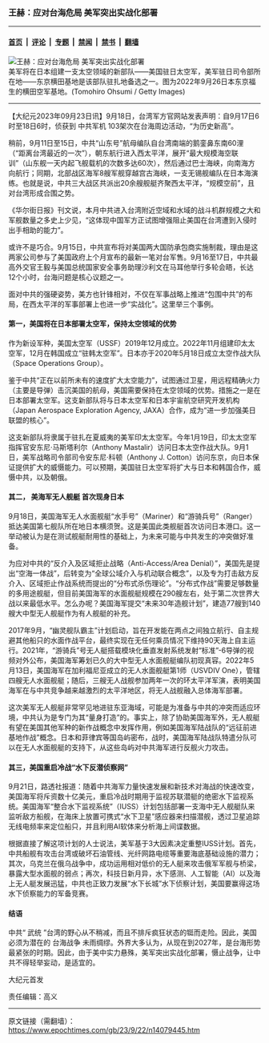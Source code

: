 ### 王赫：应对台海危局 美军突出实战化部署

---

#### [首页](../../../..?n14079445) &nbsp;|&nbsp; [评论](../../../../../epoch-comment?n14079445) &nbsp;|&nbsp; [专题](../../../../../epoch-special?n14079445) &nbsp;|&nbsp; [禁闻](../../../../../epoch-news?n14079445) &nbsp;|&nbsp; [禁书](../../../../../books?n14079445) &nbsp;|&nbsp; [翻墙](https://github.com/gfw-breaker/nogfw/blob/master/README.md?n14079445)


<div><img alt="王赫：应对台海危局 美军突出实战化部署" class="attachment-djy_600_400 size-djy_600_400 wp-post-image" src="https://i.epochtimes.com/assets/uploads/2023/09/id14078326-GettyImages-1427495925-600x400.jpg"/>
<div class="caption">
 美军将在日本组建一支太空领域的新部队——美国驻日太空军，美军驻日司令部所在地——东京横田基地是该部队驻扎地备选之一。图为2022年9月26日本东京福生的横田空军基地。(Tomohiro Ohsumi / Getty Images)
</div></div><hr/><div class="post_content" id="artbody" itemprop="articleBody">
 <!-- article content begin -->
 <p>
  【大纪元2023年09月23日讯】9月18日，台湾军方官网站发表声明：自9月17日6时至18日6时，侦获到
  <ok href="https://www.epochtimes.com/gb/tag/%E4%B8%AD%E5%85%B1%E5%86%9B%E6%9C%BA.html">
   中共军机
  </ok>
  103架次在台海周边活动，“为历史新高”。
 </p>
 <p>
  稍前，9月11日至15日，中共“山东号”航母编队自台湾南端的鹅銮鼻东南60浬（“距离台湾最近的一次”），朝东航行进入西太平洋，展开“最大规模海空联训”（山东舰一天内起飞舰载机的次数多达60次），然后通过巴士海峡，向南海方向航行；同期，北部战区海军8艘军舰穿越宫古海峡，一支无锡舰编队在日本海演练。也就是说，中共三大战区共派出20余艘舰艇齐聚西太平洋，“规模空前”，且对台湾形成合围之势。
 </p>
 <p>
  《华尔街日报》刊文说，本月中共进入台湾附近空域和水域的战斗机群规模之大和军舰数量之多史上少见，“这体现中国军方正试图增强阻止美国在台湾遭到入侵时出手相助的能力”。
 </p>
 <p>
  或许不是巧合。9月15日，中共宣布将对美国两大国防承包商实施制裁，理由是这两家公司参与了美国政府上个月宣布的最新一笔对台军售。9月16至17日，中共最高外交官王毅与美国总统国家安全事务助理沙利文在马耳他举行多轮会晤，长达12个小时，台海问题是核心议题之一。
 </p>
 <p>
  面对中共的强硬姿势，美方也针锋相对，不仅在军事战略上推进“包围中共”的布局，在西太平洋的军事部署上也进一步“实战化”。这里举三个事例。
 </p>
 <h4>
  第一，美国将在日本部署太空军，保持太空领域的优势
 </h4>
 <p>
  作为新设军种，美国太空军（USSF）2019年12月成立。2022年11月组建印太太空军，12月在韩国成立“驻韩太空军”。日本亦于2020年5月18日成立太空作战大队（Space Operations Group）。
 </p>
 <p>
  鉴于中共“正在以前所未有的速度扩大太空能力”，试图通过卫星，用远程精确火力（主要是导弹）击沉美国的航母，美国需要保持在太空领域的优势。措施之一是在日本部署太空军。这支新部队将与日本太空军和日本宇宙航空研究开发机构（Japan Aerospace Exploration Agency, JAXA）合作，成为“进一步加强美日联盟的核心”。
 </p>
 <p>
  这支新部队将隶属于驻扎在夏威夷的美军印太太空军。今年1月19日，印太太空军指挥官安东尼‧马斯塔利尔（Anthony Mastalir）访问日本太空作战大队。9月1日，美军战略司令部司令安东尼‧科顿（Anthony J. Cotton）访问东京，向日本保证提供扩大的威慑能力。可以预期，美国驻日太空军将扩大与日本和韩国合作，威慑中共，以及朝俄。
 </p>
 <h4>
  其二，
  <ok href="https://www.epochtimes.com/gb/tag/%E7%BE%8E%E6%B5%B7%E5%86%9B%E6%97%A0%E4%BA%BA%E8%88%B0%E8%89%87.html">
   美海军无人舰艇
  </ok>
  首次现身日本
 </h4>
 <p>
  9月18日，美国海军无人水面舰艇“水手号”（Mariner）和“游骑兵号”（Ranger）抵达美国第七舰队所在地日本横须贺。这是美国此类舰艇首次访问日本港口。这一举动被认为是在测试舰艇耐用性的基础上，为未来可能与中共发生的冲突做好准备。
 </p>
 <p>
  为应对中共的“反介入及区域拒止战略（Anti-Access/Area Denial）”，美国先是提出“空海一体战”，后转变为“全球公域介入与机动联合概念”，以及专为打击敌方反介入、区域拒止作战系统而提出的“分布式杀伤理论”。“分布式作战”需要足够数量的多用途舰艇，但目前美国海军的水面舰艇规模在290艘左右，处于第二次世界大战以来最低水平。怎么办呢？美国海军提交“未来30年造舰计划”，建造77艘到140艘大中型无人舰艇作为有人舰艇的补充。
 </p>
 <p>
  2017年9月，“幽灵舰队霸主”计划启动，旨在开发能在两点之间独立航行、自主规避其他船只的水面作战平台，最终实现在无任何乘员情况下维持90天海上自主运行。2021年，“游骑兵”号无人艇搭载模块化垂直发射系统发射“标准”-6导弹的视频对外公布，美国海军筹划已久的大中型无人水面舰艇编队初现真容。2022年5月13日，美国海军在加利福尼亚成立的无人水面舰艇第1师（USVDIV One），管辖四艘无人水面舰艇；随后，三艘无人战舰参加两年一次的环太平洋军演，表明美国海军在与中共竞争越来越激烈的太平洋地区，将无人战舰融入总体海军部署。
 </p>
 <p>
  这次美军无人舰艇非常罕见地进驻东亚海域，可能是为准备与中共的冲突而适应环境，中共认为是专门为其“量身打造”的。事实上，除了协助美国海军外，无人舰艇有望在美国其他军种的新作战概念中发挥作用，例如美国海军陆战队的“远征前进基地作战”概念。日本和菲律宾等国岛屿密布，战时，美国海军陆战队特遣分队可以在无人水面舰艇的支持下，从这些岛屿对中共海军进行反舰火力攻击。
 </p>
 <h4>
  其三，美国重启冷战“水下反潜侦察网”
 </h4>
 <p>
  9月21日，路透社报道：随着中共海军力量快速发展和新技术对海战的快速改变，美国海军将斥资数十亿美元，重启冷战时期用于监视苏联潜艇的绝密水下监视系统。美国海军“整合水下监视系统”（IUSS）计划包括部署一支海中无人舰艇队来监听敌方船舰，在海床上放置可携式“水下卫星”感应器来扫描潜舰，透过卫星追踪无线电频率来定位船只，并且利用AI软体来分析海上间谍数据。
 </p>
 <p>
  根据直接了解这项计划的人士说法，美军基于3大因素决定重整IUSS计划。首先，中共船舰有攻击台湾或破坏石油管线、光纤网路电缆等重要海底基础设施的潜力；其次，乌克兰在俄乌战争中，成功运用相对低价的无人艇来攻击俄军军舰与桥梁，暴露大型水面舰的弱点；再次，科技日新月异，水下感测、人工智能（AI）以及海上无人艇发展迅猛，中共也正致力发展“水下长城”水下侦察计划，美国要赢得这场水下侦察能力的军备竞赛。
 </p>
 <h4>
  结语
 </h4>
 <p>
  中共“
  <ok href="https://www.epochtimes.com/gb/tag/%E6%AD%A6%E7%BB%9F.html">
   武统
  </ok>
  ”台湾的野心从不稍减，而且不排斥疯狂状态的铤而走险。因此，美国必须为潜在的
  <ok href="https://www.epochtimes.com/gb/tag/%E5%8F%B0%E6%B5%B7%E6%88%98%E4%BA%89.html">
   台海战争
  </ok>
  未雨绸缪。外界大多认为，从现在到2027年，是台海形势最紧张的时期。因此，由于美中实力悬殊，美军突出实战化部署，慑止战争，让中共不得轻举妄动，是适宜的。
 </p>
 <p>
  大纪元首发
 </p>
 <p>
  责任编辑：高义
 </p>
 <!-- article content end -->
 <div id="below_article_ad">
 </div>
</div>


---

原文链接（需翻墙）：https://www.epochtimes.com/gb/23/9/22/n14079445.htm
